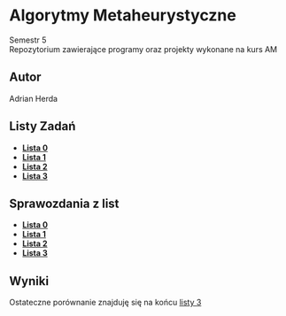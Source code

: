 # Algorytmy Metaheurystyczne

Semestr 5<br>
Repozytorium zawierające programy oraz projekty wykonane na kurs AM

## Autor
Adrian Herda

## Listy Zadań
* [<b>Lista 0</b>](listy_zadan/lista0.pdf)
* [<b>Lista 1</b>](listy_zadan/lista1.pdf)
* [<b>Lista 2</b>](listy_zadan/lista2.pdf)
* [<b>Lista 3</b>](listy_zadan/lista3.pdf)

## Sprawozdania z list
* [<b>Lista 0</b>](sprawozdania/Algorytmy_Metaheurystyczne_0.pdf)
* [<b>Lista 1</b>](sprawozdania/Algorytmy_Metaheurystyczne_1.pdf)
* [<b>Lista 2</b>](sprawozdania/Algorytmy_Metaheurystyczne_2.pdf)
* [<b>Lista 3</b>](sprawozdania/Algorytmy_Metaheurystyczne_3.pdf)

## Wyniki
Ostateczne porównanie znajduję się na końcu [listy 3](sprawozdania/Algorytmy_Metaheurystyczne_3.pdf)
